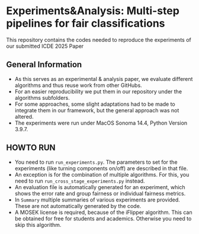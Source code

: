 # Experiments&Analysis: Multi-step pipelines for fair classifications

This repository contains the codes needed to reproduce the experiments of our submitted ICDE 2025 Paper

## General Information

- As this serves as an experimental & analysis paper, we evaluate different algorithms and thus reuse work from other GitHubs.<br />
- For an easier reproducibility we put them in our repository under the algorithms subfolders.<br />
- For some approaches, some slight adaptations had to be made to integrate them in our framework, but the general approach was not altered.<br />
- The experiments were run under MacOS Sonoma 14.4, Python Version 3.9.7.

## HOWTO RUN

- You need to run `run_experiments.py`. The parameters to set for the experiments (like turning components on/off) are described in that file.<br />
- An exception is for the combination of multiple algorithms. For this, you need to run `run_cross_stage_experiments.py` instead.<br />
- An evaluation file is automatically generated for an experiment, which shows the error rate and group fairness or individual fairness metrics.<br />
- In `Summary` multiple summaries of various experiments are provided. These are not automatically generated by the code.<br />
- A MOSEK license is required, because of the iFlipper algorithm. This can be obtained for free for students and academics. Otherwise you need to skip this algorithm.